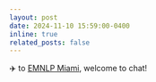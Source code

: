 ```yaml
---
layout: post
date: 2024-11-10 15:59:00-0400
inline: true
related_posts: false
---
```


✈️ to [EMNLP Miami](https://2024.emnlp.org/), welcome to chat!